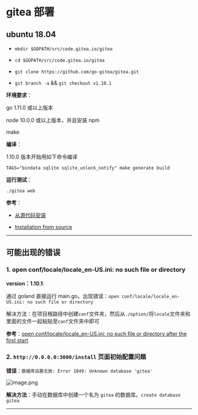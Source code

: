 # gitea 部署

## ubuntu 18.04

- `mkdir $GOPATH/src/code.gitea.io/gitea`

- `cd $GOPATH/src/code.gitea.io/gitea`

- `git clone https://github.com/go-gitea/gitea.git`

- `git branch -a` && `git checkout v1.10.1`

**环境要求**：

go 1.11.0 或以上版本

node 10.0.0 或以上版本，并且安装 npm

make

**编译**：

1.10.0 版本开始用如下命令编译

`TAGS="bindata sqlite sqlite_unlock_notify" make generate build`

**运行测试**：

`./gitea web`

**参考**：

- [从源代码安装](https://docs.gitea.io/zh-cn/install-from-source/)

- [Installation from source](https://github.com/go-gitea/gitea/blob/release/v1.10/docs/content/doc/installation/from-source.en-us.md#build)

---

## 可能出现的错误

### 1. open conf/locale/locale_en-US.ini: no such file or directory

**version：1.10.1**:

通过 goland 直接运行 main.go。出现错误：`open conf/locale/locale_en-US.ini: no such file or directory`

解决方法：在项目根路径中创建`conf`文件夹，然后从`./option/`将`locale`文件夹和里面的文件一起粘贴至`conf`文件夹中即可

**参考**：[open conf/locale/locale_en-US.ini: no such file or directory after the first start](https://github.com/go-gitea/gitea/issues/535)

### 2. `http://0.0.0.0:3000/install` 页面初始配置问题

**错误**：`数据库设置无效: Error 1049: Unknown database 'gitea'`

![image.png](http://ww1.sinaimg.cn/large/006alGmrgy1gajqqbj4h0j30s70hcwfp.jpg)

**解决方法**：手动在数据库中创建一个名为 `gitea` 的数据库。`create database gitea`

---

